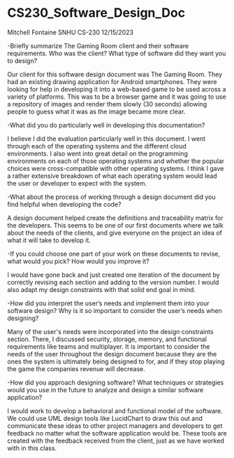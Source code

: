 # CS230_Software_Design_Doc
Mitchell Fontaine
SNHU CS-230
12/15/2023

-Briefly summarize The Gaming Room client and their software requirements. Who was the client? What type of software did they want you to design?

  Our client for this software design document was The Gaming Room. They had an existing drawing application for Android smartphones. They were looking for help in developing it into a web-based game to be used across a variety of platforms. This was to be a browser game and it was going to use a repository of images and render them slowly (30 seconds) allowing people to guess what it was as the image became more clear.

-What did you do particularly well in developing this documentation?

   I believe I did the evaluation particularly well in this document. I went through each of the operating systems and the different cloud environments. I also went into great detail on the programming environments on each of those operating systems and whether the popular choices were cross-compatible with other operating systems. I think I gave a rather extensive breakdown of what each operating system would lead the user or developer to expect with the system.

-What about the process of working through a design document did you find helpful when developing the code?

  A design document helped create the definitions and traceability matrix for the developers. This seems to be one of our first documents where we talk about the needs of the clients, and give everyone on the project an idea of what it will take to develop it.

-If you could choose one part of your work on these documents to revise, what would you pick? How would you improve it?

  I would have gone back and just created one iteration of the document by correctly revising each section and adding to the version number. I would also adapt my design constraints with that solid end goal in mind.
  
-How did you interpret the user’s needs and implement them into your software design? Why is it so important to consider the user’s needs when designing?

  Many of the user's needs were incorporated into the design constraints section. There, I discussed security, storage, memory, and functional requirements like teams and multiplayer. It is important to consider the needs of the user throughout the design document because they are the ones the system is ultimately being designed to for, and if they stop playing the game the companies revenue will decrease.

-How did you approach designing software? What techniques or strategies would you use in the future to analyze and design a similar software application?

  I would work to develop a behavioral and functional model of the software. We could use UML design tools like LucidChart to draw this out and communicate these ideas to other project managers and developers to get feedback no matter what the software application would be. These tools are created with the feedback received from the client, just as we have worked with in this class.

